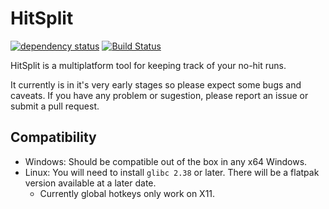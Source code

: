 # HitSplit

[![dependency status](https://deps.rs/repo/github/emilk/eframe_template/status.svg)](https://deps.rs/repo/github/emilk/eframe_template)
[![Build Status](https://github.com/vbaenal/hitless-companion-app-priv/workflows/CI/badge.svg)](https://github.com/vbaenal/hitless-companion-app-priv/actions?workflow=CI)

HitSplit is a multiplatform tool for keeping track of your no-hit runs.

It currently is in it's very early stages so please expect some bugs and caveats. If you have any problem or sugestion, please report an issue or submit a pull request.

## Compatibility

- Windows: Should be compatible out of the box in any x64 Windows.
- Linux: You will need to install `glibc 2.38` or later. There will be a flatpak version available at a later date.
  - Currently global hotkeys only work on X11. 
